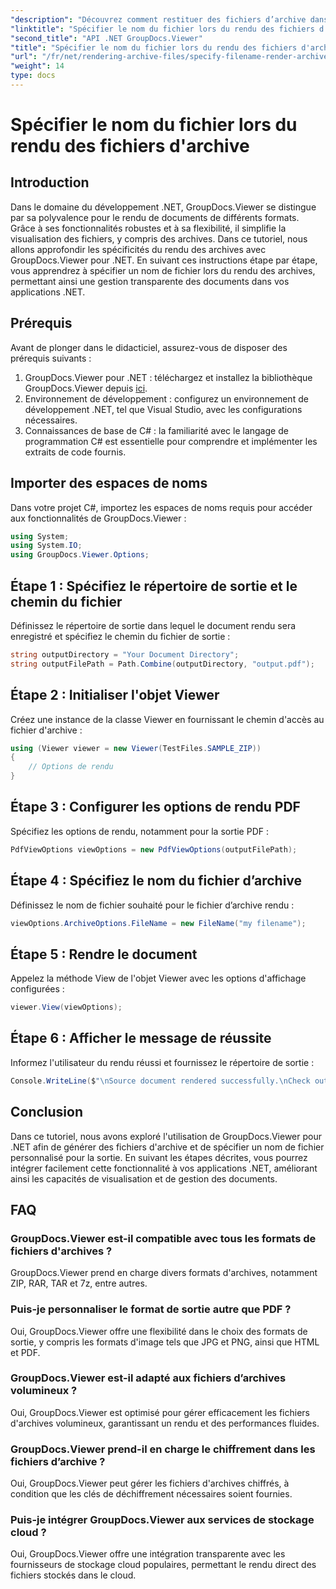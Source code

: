 ```yaml
---
"description": "Découvrez comment restituer des fichiers d’archive dans .NET à l’aide de GroupDocs.Viewer, améliorant ainsi les capacités de gestion des documents."
"linktitle": "Spécifier le nom du fichier lors du rendu des fichiers d'archive"
"second_title": "API .NET GroupDocs.Viewer"
"title": "Spécifier le nom du fichier lors du rendu des fichiers d'archive"
"url": "/fr/net/rendering-archive-files/specify-filename-render-archive/"
"weight": 14
type: docs
---
```

# Spécifier le nom du fichier lors du rendu des fichiers d'archive

## Introduction
Dans le domaine du développement .NET, GroupDocs.Viewer se distingue par sa polyvalence pour le rendu de documents de différents formats. Grâce à ses fonctionnalités robustes et à sa flexibilité, il simplifie la visualisation des fichiers, y compris des archives. Dans ce tutoriel, nous allons approfondir les spécificités du rendu des archives avec GroupDocs.Viewer pour .NET. En suivant ces instructions étape par étape, vous apprendrez à spécifier un nom de fichier lors du rendu des archives, permettant ainsi une gestion transparente des documents dans vos applications .NET.
## Prérequis
Avant de plonger dans le didacticiel, assurez-vous de disposer des prérequis suivants :
1. GroupDocs.Viewer pour .NET : téléchargez et installez la bibliothèque GroupDocs.Viewer depuis [ici](https://releases.groupdocs.com/viewer/net/).
2. Environnement de développement : configurez un environnement de développement .NET, tel que Visual Studio, avec les configurations nécessaires.
3. Connaissances de base de C# : la familiarité avec le langage de programmation C# est essentielle pour comprendre et implémenter les extraits de code fournis.

## Importer des espaces de noms
Dans votre projet C#, importez les espaces de noms requis pour accéder aux fonctionnalités de GroupDocs.Viewer :
```csharp
using System;
using System.IO;
using GroupDocs.Viewer.Options;
```
## Étape 1 : Spécifiez le répertoire de sortie et le chemin du fichier
Définissez le répertoire de sortie dans lequel le document rendu sera enregistré et spécifiez le chemin du fichier de sortie :
```csharp
string outputDirectory = "Your Document Directory";
string outputFilePath = Path.Combine(outputDirectory, "output.pdf");
```
## Étape 2 : Initialiser l'objet Viewer
Créez une instance de la classe Viewer en fournissant le chemin d'accès au fichier d'archive :
```csharp
using (Viewer viewer = new Viewer(TestFiles.SAMPLE_ZIP))
{
    // Options de rendu
}
```
## Étape 3 : Configurer les options de rendu PDF
Spécifiez les options de rendu, notamment pour la sortie PDF :
```csharp
PdfViewOptions viewOptions = new PdfViewOptions(outputFilePath);
```
## Étape 4 : Spécifiez le nom du fichier d’archive
Définissez le nom de fichier souhaité pour le fichier d’archive rendu :
```csharp
viewOptions.ArchiveOptions.FileName = new FileName("my filename");
```
## Étape 5 : Rendre le document
Appelez la méthode View de l'objet Viewer avec les options d'affichage configurées :
```csharp
viewer.View(viewOptions);
```
## Étape 6 : Afficher le message de réussite
Informez l'utilisateur du rendu réussi et fournissez le répertoire de sortie :
```csharp
Console.WriteLine($"\nSource document rendered successfully.\nCheck output in {outputDirectory}.");
```

## Conclusion
Dans ce tutoriel, nous avons exploré l'utilisation de GroupDocs.Viewer pour .NET afin de générer des fichiers d'archive et de spécifier un nom de fichier personnalisé pour la sortie. En suivant les étapes décrites, vous pourrez intégrer facilement cette fonctionnalité à vos applications .NET, améliorant ainsi les capacités de visualisation et de gestion des documents.
## FAQ
### GroupDocs.Viewer est-il compatible avec tous les formats de fichiers d'archives ?
GroupDocs.Viewer prend en charge divers formats d'archives, notamment ZIP, RAR, TAR et 7z, entre autres.
### Puis-je personnaliser le format de sortie autre que PDF ?
Oui, GroupDocs.Viewer offre une flexibilité dans le choix des formats de sortie, y compris les formats d'image tels que JPG et PNG, ainsi que HTML et PDF.
### GroupDocs.Viewer est-il adapté aux fichiers d’archives volumineux ?
Oui, GroupDocs.Viewer est optimisé pour gérer efficacement les fichiers d'archives volumineux, garantissant un rendu et des performances fluides.
### GroupDocs.Viewer prend-il en charge le chiffrement dans les fichiers d’archive ?
Oui, GroupDocs.Viewer peut gérer les fichiers d'archives chiffrés, à condition que les clés de déchiffrement nécessaires soient fournies.
### Puis-je intégrer GroupDocs.Viewer aux services de stockage cloud ?
Oui, GroupDocs.Viewer offre une intégration transparente avec les fournisseurs de stockage cloud populaires, permettant le rendu direct des fichiers stockés dans le cloud.